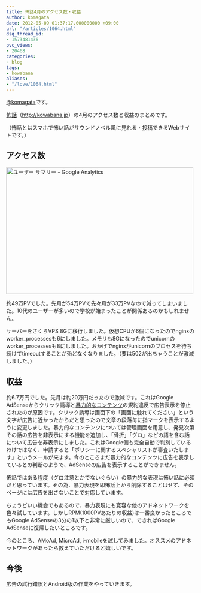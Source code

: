 ```yaml
---
title: 怖話4月のアクセス数・収益
author: komagata
date: 2012-05-09 01:37:17.000000000 +09:00
url: "/articles/1064.html"
dsq_thread_id:
- 1573481436
pvc_views:
- 20468
categories:
- blog
tags:
- kowabana
aliases:
- "/love/1064.html"
---
```

[@komagata][1]です。

<a href="http://kowabana.jp" title="怖話" target="_blank">怖話</a>（<a href="http://kowabana.jp" title="怖話" target="_blank">http://kowabana.jp</a>）の4月のアクセス数と収益のまとめです。

（怖話とはスマホで怖い話がサウンドノベル風に見れる・投稿できるWebサイトです。）

## アクセス数


  <a href="http://www.flickr.com/photos/komagata/7158807124/" title="ユーザー サマリー - Google Analytics by komagata, on Flickr"><img src="http://farm8.staticflickr.com/7074/7158807124_06fa9d8600.jpg" width="500" height="338" alt="ユーザー サマリー - Google Analytics" /></a>


約49万PVでした。先月が54万PVで先々月が33万PVなので減ってしまいました。10代のユーザーが多いので学校が始まったことが関係あるのかもしれません。

サーバーをさくらVPS 8Gに移行しました。仮想CPUが6個になったのでnginxのworker\_processesも6にしました。メモリも8Gになったのでunicornのworker\_processesも8にしました。おかげでnginxがunicornのプロセスを待ち続けてtimeoutすることが殆どなくなりました。（要は502が出ちゃうことが激減しました。）

## 収益

約6.7万円でした。先月は約20万円だったので激減です。これはGoogle AdSenseからクリック誘導と[暴力的なコンテンツ][2]の規約違反で広告表示を停止されたのが原因です。クリック誘導は画面下の「画面に触れてください」という文字が広告に近かったからだと思ったので文章の段落毎に指マークを表示するように変更しました。暴力的なコンテンツについては管理画面を用意し、発見次第その話の広告を非表示にする機能を追加し、「骨折」「グロ」などの語を含む話について広告を非表示にしました。これはGoogle側も完全自動で判別しているわけではなく、申請すると「ポリシーに関するスペシャリストが審査いたします」というメールが来ます。今のところまだ暴力的なコンテンツに広告を表示しているとの判断のようで、AdSenseの広告を表示することができません。

怖話ではある程度（グロ注意とかでないぐらい）の暴力的な表現は怖い話に必須だと思っています。その為、暴力表現を即怖話上から削除することはせず、そのページには広告を出さないことで対応しています。

ちょうどいい機会でもあるので、暴力表現にも寛容な他のアドネットワークを色々試しています。しかしRPM(1000PVあたりの収益)は一番良かったところでもGoogle AdSenseの3分の1以下と非常に厳しいので、できればGoogle AdSenseに復帰したいところです。

今のところ、AMoAd, MicroAd, i-mobileを試してみました。オススメのアドネットワークがあったら教えていただけると嬉しいです。

## 今後

広告の試行錯誤とAndroid版の作業をやっていきます。

 [1]: http://twitter.com/komagata
 [2]: http://support.google.com/adsense/bin/answer.py?hl=ja&answer=105954
